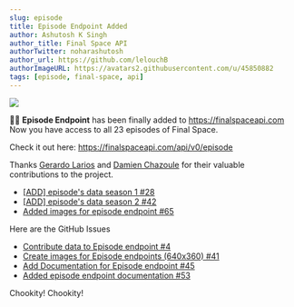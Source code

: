 ```yaml
---
slug: episode
title: Episode Endpoint Added
author: Ashutosh K Singh
author_title: Final Space API
authorTwitter: noharashutosh
author_url: https://github.com/lelouchB
authorImageURL: https://avatars2.githubusercontent.com/u/45850882
tags: [episode, final-space, api]
---
```


![](/img/assets/wallpaper2.webp)

🎉🎉 **Episode Endpoint** has been finally added to https://finalspaceapi.com
Now you have access to all 23 episodes of Final Space.

Check it out here:
https://finalspaceapi.com/api/v0/episode

Thanks [Gerardo Larios](https://github.com/GerryLarios) and [Damien Chazoule](https://github.com/MrDoomy) for their valuable contributions to the project.

- [ [ADD] episode's data season 1 #28 ](https://github.com/lelouchB/final-space-api/pull/28)
- [ [ADD] episode's data season 2 #42 ](https://github.com/lelouchB/final-space-api/pull/42)
- [Added images for episode endpoint #65 ](https://github.com/lelouchB/final-space-api/pull/65)

Here are the GitHub Issues

- [ Contribute data to Episode endpoint #4 ](https://github.com/lelouchB/final-space-api/issues/4)
- [ Create images for Episode endpoints (640x360) #41 ](https://github.com/lelouchB/final-space-api/issues/41)
- [ Add Documentation for Episode endpoint #45 ](https://github.com/lelouchB/final-space-api/issues/45)
- [ Added episode endpoint documentation #53 ](https://github.com/lelouchB/final-space-api/issues/53)

Chookity! Chookity!
